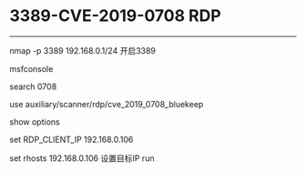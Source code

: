 # 3389-CVE-2019-0708 RDP
---

nmap -p 3389 192.168.0.1/24
开启3389

msfconsole


search 0708

use auxiliary/scanner/rdp/cve_2019_0708_bluekeep

show options

set RDP_CLIENT_IP 192.168.0.106

set rhosts 192.168.0.106 设置目标IP
run
